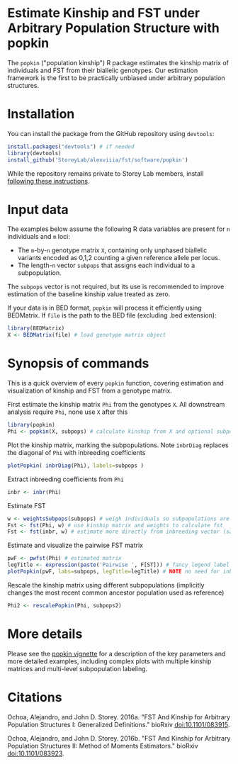 Estimate Kinship and FST under Arbitrary Population Structure with popkin
===

The `popkin` ("population kinship") R package estimates the kinship matrix of individuals and FST from their biallelic genotypes.
Our estimation framework is the first to be practically unbiased under arbitrary population structures.

Installation
===

You can install the package from the GitHub repository using `devtools`:

```R
install.packages("devtools") # if needed
library(devtools)
install_github('StoreyLab/alexviiia/fst/software/popkin')
```

While the repository remains private to Storey Lab members, install [following these instructions](https://github.com/StoreyLab/misc/blob/master/github.md).

Input data
===

The examples below assume the following R data variables are present for `n` individuals and `m` loci:
* The `m`-by-`n` genotype matrix `X`, containing only unphased biallelic variants encoded as 0,1,2 counting a given reference allele per locus.
* The length-`n` vector `subpops` that assigns each individual to a subpopulation.

The `subpops` vector is not required, but its use is recommended to improve estimation of the baseline kinship value treated as zero.

If your data is in BED format, `popkin` will process it efficiently using BEDMatrix.
If `file` is the path to the BED file (excluding .bed extension):
```R
library(BEDMatrix)
X <- BEDMatrix(file) # load genotype matrix object
```

Synopsis of commands
===

This is a quick overview of every `popkin` function, covering estimation and visualization of kinship and FST from a genotype matrix.

First estimate the kinship matrix `Phi` from the genotypes `X`.
All downstream analysis require `Phi`, none use `X` after this
```R
library(popkin)
Phi <- popkin(X, subpops) # calculate kinship from X and optional subpop labels
```

Plot the kinship matrix, marking the subpopulations.
Note `inbrDiag` replaces the diagonal of `Phi` with inbreeding coefficients
```R
plotPopkin( inbrDiag(Phi), labels=subpops )
```

Extract inbreeding coefficients from `Phi`
```R
inbr <- inbr(Phi)
```

Estimate FST
```R
w <- weightsSubpops(subpops) # weigh individuals so subpopulations are balanced
Fst <- fst(Phi, w) # use kinship matrix and weights to calculate fst
Fst <- fst(inbr, w) # estimate more directly from inbreeding vector (same result)
```

Estimate and visualize the pairwise FST matrix
```R
pwF <- pwfst(Phi) # estimated matrix
legTitle <- expression(paste('Pairwise ', F[ST])) # fancy legend label
plotPopkin(pwF, labs=subpops, legTitle=legTitle) # NOTE no need for inbrDiag() here!
```

Rescale the kinship matrix using different subpopulations (implicitly changes the most recent common ancestor population used as reference)
```R
Phi2 <- rescalePopkin(Phi, subpops2)
```


More details
===

Please see the [popkin vignette](https://github.com/StoreyLab/alexviiia/blob/master/fst/software/popkin/inst/doc/popkin.pdf) for a description of the key parameters and more detailed examples, including complex plots with multiple kinship matrices and multi-level subpopulation labeling.

Citations
===

Ochoa, Alejandro, and John D. Storey. 2016a. "FST And Kinship for Arbitrary Population Structures I: Generalized Definitions." bioRxiv [doi:10.1101/083915](http://doi.org/10.1101/083915).

Ochoa, Alejandro, and John D. Storey. 2016b. "FST And Kinship for Arbitrary Population Structures II: Method of Moments Estimators." bioRxiv [doi:10.1101/083923](http://doi.org/10.1101/083923).
